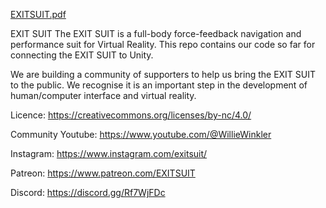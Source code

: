 [EXITSUIT.pdf](https://github.com/willie-winkler/EXIT-SUIT-Blueprints/files/14187080/EXITSUIT.pdf)

EXIT SUIT
The EXIT SUIT is a full-body force-feedback navigation and performance suit for Virtual Reality. This repo contains our code so far for connecting the EXIT SUIT to Unity.

We are building a community of supporters to help us bring the EXIT SUIT to the public. We recognise it is an important step in the development of human/computer interface and virtual reality.

Licence:  https://creativecommons.org/licenses/by-nc/4.0/


Community
Youtube: https://www.youtube.com/@WillieWinkler

Instagram: https://www.instagram.com/exitsuit/

Patreon: https://www.patreon.com/EXITSUIT

Discord: https://discord.gg/Rf7WjFDc
